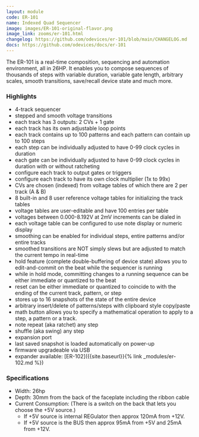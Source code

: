 ```yaml
---
layout: module
code: ER-101
name: Indexed Quad Sequencer
image: images/ER-101-original-flavor.png
image_link: zooms/er-101.html
changelog: https://github.com/odevices/er-101/blob/main/CHANGELOG.md
docs: https://github.com/odevices/docs/er-101
---
```


The ER-101 is a real-time composition, sequencing and automation environment, all in 26HP. It enables you to compose sequences of thousands of steps with variable duration, variable gate length, arbitrary scales, smooth transitions, save/recall device state and much more. 

### Highlights
* 4-track sequencer
* stepped and smooth voltage transitions
* each track has 3 outputs: 2 CVs + 1 gate
* each track has its own adjustable loop points 
* each track contains up to 100 patterns  and each pattern can contain up to 100 steps
* each step can be individually adjusted to have 0-99 clock cycles in duration
* each gate can be individually adjusted to have 0-99 clock cycles in duration with or without ratcheting
* configure each track to output gates or triggers 
* configure each track to have its own clock multiplier (1x to 99x)
* CVs are chosen (indexed) from voltage tables of which there are 2 per track (A & B)
* 8 built-in and 8 user reference voltage tables for initializing the track tables
* voltage tables are user-editable and have 100 entries per table
* voltages between 0.000-8.192V at 2mV increments can be dialed in 
* each voltage table can be configured to use note display or numeric display
* smoothing can be enabled for individual steps, entire patterns and/or entire tracks 
* smoothed transitions are NOT simply slews but are adjusted to match the current tempo in real-time
* hold feature (complete double-buffering of device state) allows you to edit-and-commit on the beat while the sequencer is running 
* while in hold mode, committing changes to a running sequence can be either immediate or quantized to the beat
* reset can be either immediate or quantized to coincide to with the ending of the current track, pattern, or step
* stores up to 16 snapshots of the state of the entire device
* arbitrary insert/delete of patterns/steps with clipboard style copy/paste 
* math button allows you to specify a mathematical operation to apply to a step, a pattern or a track.
* note repeat (aka ratchet) any step
* shuffle (aka swing) any step
* expansion port 
* last saved snapshot is loaded automatically on power-up
* firmware upgradeable via USB
* expander available: [ER-102]({{site.baseurl}}{% link _modules/er-102.md %})

### Specifications
* Width: 26hp 
* Depth: 30mm from the back of the faceplate including the ribbon cable
* Current Consumption: 
(There is a switch on the back that lets you choose the +5V source.)
  * If +5V source is internal REGulator then approx 120mA from +12V.
  * If +5V source is the BUS then approx 95mA from +5V and 25mA from +12V.